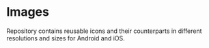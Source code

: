 # Images
Repository contains reusable icons and their counterparts in different resolutions and sizes for Android and iOS.
